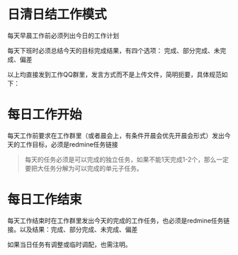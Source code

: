 # 日清日结工作模式

每天早晨工作前必须列出今日的工作计划

每天下班时必须总结今天的目标完成结果，有四个选项： 完成、部分完成、未完成、偏差

以上均直接发到工作QQ群里，发言方式而不是上传文件，简明扼要，具体规范如下：

# 每日工作开始

每天工作前要求在工作群里（或者晨会上，有条件开晨会优先开晨会形式）发出今天的工作目标，必须是redmine任务链接

> 每天的任务必须是可以完成的独立任务，如果不能1天完成1-2个，那么一定要把大任务分解为可以完成的单元子任务。

# 每日工作结束

每天工作结束时在工作群里发出今天的完成的工作任务，也必须是redmine任务链接。以及结果：完成、部分完成、未完成、偏差

如果当日任务有调整或临时调配，也需注明。

